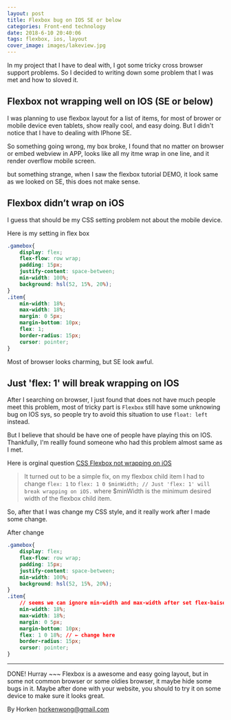 ```yaml
---
layout: post
title: Flexbox bug on IOS SE or below
categories: Front-end technology
date: 2018-6-10 20:40:06
tags: flexbox, ios, layout
cover_image: images/lakeview.jpg
---
```


In my project that I have to deal with, I got some tricky cross browser support problems.
So I decided to writing down some problem that I was met and how to sloved it.

## Flexbox not wrapping well on IOS (SE or below)

I was planning to use flexbox layout for a list of items, for most of brower or mobile device even tablets, show really cool, and easy doing.
But I didn't notice that I have to dealing with IPhone SE.

So something going wrong, my box broke, I found that no matter on browser or embed webview in APP,
looks like all my itme wrap in one line, and it render overflow mobile screen.

but something strange, when I saw the flexbox tutorial DEMO, it look same as we looked on SE, 
this does not make sense.

## Flexbox didn’t wrap on iOS

I guess that should be my CSS setting problem not about the mobile device.

Here is my setting in flex box
```css
.gamebox{
	display: flex;
	flex-flow: row wrap;
	padding: 15px;
    justify-content: space-between;
    min-width: 100%;
    background: hsl(52, 15%, 20%);
}
.item{
	min-width: 18%;
	max-width: 18%;
	margin: 0 5px;
	margin-bottom: 10px;
	flex: 1;
	border-radius: 15px;
	cursor: pointer;
}
```
Most of browser looks charming, but SE look awful.

##  Just 'flex: 1' will break wrapping on IOS

After I searching on browser, I just found that does not have much people meet this problem, most of tricky part is `Flexbox` still have some unknowing bug on IOS sys, so people try to avoid this situation to use `float: left` instead.

But I believe that should be have one of people have playing this on IOS. 
Thankfully, I'm reallly found someone who had this problem almost same as I met.

Here is orginal question 
[CSS Flexbox not wrapping on iOS](http://flassari.is/2016/04/css-flexbox-not-wrapping-on-ios/)

>It turned out to be a simple fix, on my flexbox child item I had to change
>`flex: 1`
>to
>`flex: 1 0 $minWidth; // Just 'flex: 1' will break wrapping on iOS.`
>where $minWidth is the minimum desired width of the flexbox child item.

So, after that I was change my CSS style, and it really work after I made some change.

After change
```css
.gamebox{
	display: flex;
	flex-flow: row wrap;
	padding: 15px;
    justify-content: space-between;
    min-width: 100%;
    background: hsl(52, 15%, 20%);
}
.item{
	// seems we can ignore min-width and max-width after set flex-baise, but for avoid something else problems I still keep it there.
	min-width: 18%; 
	max-width: 18%; 
	margin: 0 5px;
	margin-bottom: 10px;
	flex: 1 0 18%; // ← change here
	border-radius: 15px;
	cursor: pointer;
}
```
---

DONE! Hurray ~~~
Flexbox is a awesome and easy going layout, but in some not common browser or some oldies browser, it maybe hide some bugs in it.
Maybe after done with your website, you should to try it on some device to make sure it looks great.


By Horken <horkenwong@gmail.com>

